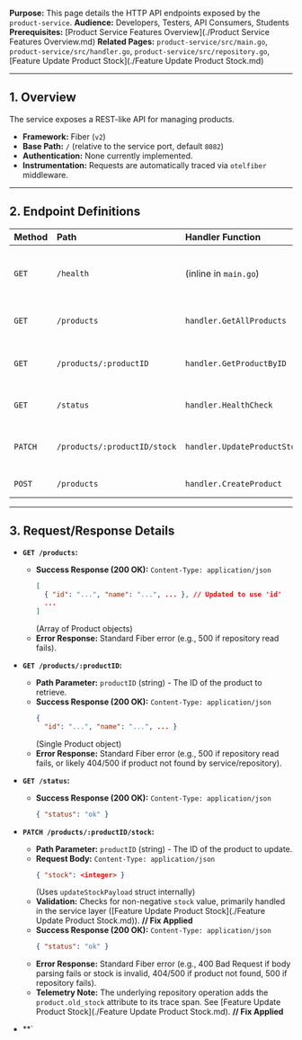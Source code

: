 **Purpose:** This page details the HTTP API endpoints exposed by the `product-service`.
**Audience:** Developers, Testers, API Consumers, Students
**Prerequisites:** [Product Service Features Overview](./Product Service Features Overview.md)
**Related Pages:** `product-service/src/main.go`, `product-service/src/handler.go`, `product-service/src/repository.go`, [Feature Update Product Stock](./Feature Update Product Stock.md)

---

## 1. Overview

The service exposes a REST-like API for managing products.

*   **Framework:** Fiber (`v2`)
*   **Base Path:** `/` (relative to the service port, default `8082`)
*   **Authentication:** None currently implemented.
*   **Instrumentation:** Requests are automatically traced via `otelfiber` middleware.

---

## 2. Endpoint Definitions

| Method | Path                           | Handler Function           | Description                                    |
| :----- | :----------------------------- | :------------------------- | :--------------------------------------------- |
| `GET`  | `/health`                      | (inline in `main.go`)      | Minimal health check, returns `{"status":"ok (minimal)"}`. |
| `GET`  | `/products`                    | `handler.GetAllProducts`   | Retrieves a list of all products.              |
| `GET`  | `/products/:productID`         | `handler.GetProductByID`   | Retrieves a single product by its ID.          |
| `GET`  | `/status`                      | `handler.HealthCheck`      | Returns `{"status": "ok"}`.                  |
| `PATCH`| `/products/:productID/stock`   | `handler.UpdateProductStock` | Updates the stock level for a specific product.|
| `POST` | `/products`                    | `handler.CreateProduct`    | Creates a new product.                         |

---

## 3. Request/Response Details

*   **`GET /products`:**
    *   **Success Response (200 OK):** `Content-Type: application/json`
        ```json
        [
          { "id": "...", "name": "...", ... }, // Updated to use 'id'
          ...
        ]
        ```
        (Array of Product objects)
    *   **Error Response:** Standard Fiber error (e.g., 500 if repository read fails).

*   **`GET /products/:productID`:**
    *   **Path Parameter:** `productID` (string) - The ID of the product to retrieve.
    *   **Success Response (200 OK):** `Content-Type: application/json`
        ```json
        {
          "id": "...", "name": "...", ... }
        ```
        (Single Product object)
    *   **Error Response:** Standard Fiber error (e.g., 500 if repository read fails, or likely 404/500 if product not found by service/repository).

*   **`GET /status`:**
    *   **Success Response (200 OK):** `Content-Type: application/json`
        ```json
        { "status": "ok" }
        ```

*   **`PATCH /products/:productID/stock`:**
    *   **Path Parameter:** `productID` (string) - The ID of the product to update.
    *   **Request Body:** `Content-Type: application/json`
        ```json
        { "stock": <integer> }
        ```
        (Uses `updateStockPayload` struct internally)
    *   **Validation:** Checks for non-negative `stock` value, primarily handled in the service layer ([Feature Update Product Stock](./Feature Update Product Stock.md)). **// Fix Applied**
    *   **Success Response (200 OK):** `Content-Type: application/json`
        ```json
        { "status": "ok" }
        ```
    *   **Error Response:** Standard Fiber error (e.g., 400 Bad Request if body parsing fails or stock is invalid, 404/500 if product not found, 500 if repository fails).
    *   **Telemetry Note:** The underlying repository operation adds the `product.old_stock` attribute to its trace span. See [Feature Update Product Stock](./Feature Update Product Stock.md). **// Fix Applied**

*   **`